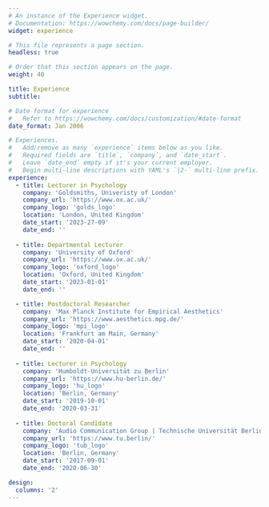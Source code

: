 ```yaml
---
# An instance of the Experience widget.
# Documentation: https://wowchemy.com/docs/page-builder/
widget: experience

# This file represents a page section.
headless: true

# Order that this section appears on the page.
weight: 40

title: Experience
subtitle:

# Date format for experience
#   Refer to https://wowchemy.com/docs/customization/#date-format
date_format: Jan 2006

# Experiences.
#   Add/remove as many `experience` items below as you like.
#   Required fields are `title`, `company`, and `date_start`.
#   Leave `date_end` empty if it's your current employer.
#   Begin multi-line descriptions with YAML's `|2-` multi-line prefix.
experience:
  - title: Lecturer in Psychology
    company: 'Goldsmiths, Univeristy of London'
    company_url: 'https://www.ox.ac.uk/'
    company_logo: 'golds_logo'
    location: 'London, United Kingdom'
    date_start: '2023-27-09'
    date_end: ''
    
  - title: Departmental Lecturer
    company: 'University of Oxford'
    company_url: 'https://www.ox.ac.uk/'
    company_logo: 'oxford_logo'
    location: 'Oxford, United Kingdom'
    date_start: '2023-01-01'
    date_end: ''

  - title: Postdoctoral Researcher
    company: 'Max Planck Institute for Empirical Aesthetics'
    company_url: 'https://www.aesthetics.mpg.de/'
    company_logo: 'mpi_logo'
    location: 'Frankfurt am Main, Germany'
    date_start: '2020-04-01'
    date_end: ''
    
  - title: Lecturer in Psychology
    company: 'Humboldt-Universität zu Berlin' 
    company_url: 'https://www.hu-berlin.de/'
    company_logo: 'hu_logo'
    location: 'Berlin, Germany'
    date_start: '2019-10-01'
    date_end: '2020-03-31'
    
  - title: Doctoral Candidate
    company: 'Audio Communication Group | Technische Universität Berlin'
    company_url: 'https://www.tu.berlin/'
    company_logo: 'tub_logo'
    location: 'Berlin, Germany'
    date_start: '2017-09-01'
    date_end: '2020-06-30'

design:
  columns: '2'
---
```


